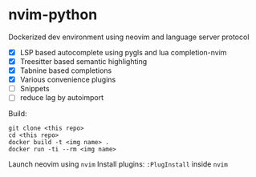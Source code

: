 # nvim-python

Dockerized dev environment using neovim and language server protocol

- [x] LSP based autocomplete using pygls and lua completion-nvim
- [x] Treesitter based semantic highlighting
- [x] Tabnine based completions
- [x] Various convenience plugins
- [ ] Snippets
- [ ] reduce lag by autoimport

Build:
```
git clone <this repo>
cd <this repo>
docker build -t <img name> .
docker run -ti --rm <img name>
```

Launch neovim using `nvim`
Install plugins: `:PlugInstall` inside `nvim`

